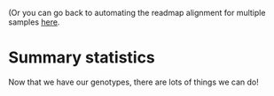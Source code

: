 (Or you can go back to automating the readmap alignment for multiple samples [here](https://github.com/evansbenj/BIO722.md/blob/main/.md).


# Summary statistics

Now that we have our genotypes, there are lots of things we can do!
